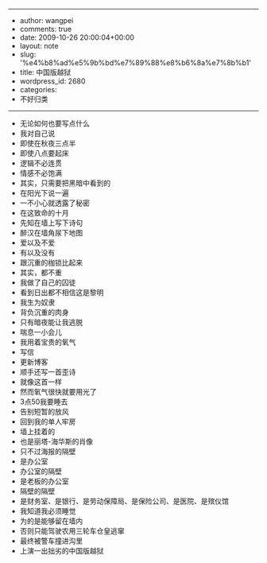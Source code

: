 - --
- author: wangpei
- comments: true
- date: 2009-10-26 20:00:04+00:00
- layout: note
- slug: '%e4%b8%ad%e5%9b%bd%e7%89%88%e8%b6%8a%e7%8b%b1'
- title: 中国版越狱
- wordpress_id: 2680
- categories:
- 不好归类
- --
- 无论如何也要写点什么
- 我对自己说
- 即使在秋夜三点半
- 即使八点要起床
- 逻辑不必连贯
- 情感不必饱满
- 其实，只需要把黑暗中看到的
- 在阳光下说一遍
- 一不小心就透露了秘密
- 在这致命的十月
- 先知在墙上写下诗句
- 醉汉在墙角尿下地图
- 爱以及不爱
- 有以及没有
- 跟沉重的枷锁比起来
- 其实，都不重
- 我做了自己的囚徒
- 看到日出都不相信这是黎明
- 我生为奴隶
- 背负沉重的肉身
- 只有暗夜能让我逃脱
- 喘息一小会儿
- 我用着宝贵的氧气
- 写信
- 更新博客
- 顺手还写一首歪诗
- 就像这首一样
- 然而氧气很快就要用光了
- 3点50我要睡去
- 告别短暂的放风
- 回到我的单人牢房
- 墙上挂着的
- 也是丽塔-海华斯的肖像
- 只不过海报的隔壁
- 是办公室
- 办公室的隔壁
- 是老板的办公室
- 隔壁的隔壁
- 是财务室、是银行、是劳动保障局、是保险公司、是医院、是殡仪馆
- 我知道我必须睡觉
- 为的是能够留在墙内
- 否则只能驾驶农用三轮车仓皇逃窜
- 最终被警车撞进沟里
- 上演一出拙劣的中国版越狱

